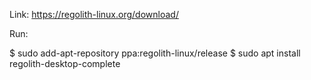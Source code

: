 Link: https://regolith-linux.org/download/

Run:

$ sudo add-apt-repository ppa:regolith-linux/release
$ sudo apt install regolith-desktop-complete
